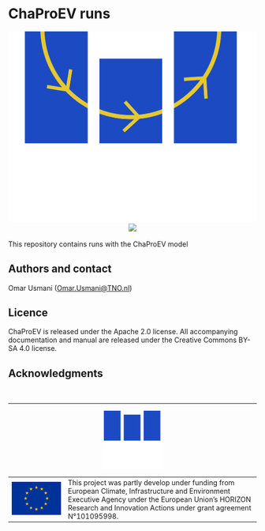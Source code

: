 # **ChaProEV runs**




<center>
<img src=MOPO_logo_chaproev.svg>
</center>

<center>
<img src=ChaProEV_overview.svg>
</center>


This repository contains runs with the ChaProEV model

## Authors and contact
Omar Usmani (Omar.Usmani@TNO.nl)


## Licence

ChaProEV is released under the Apache 2.0 license.
All accompanying documentation and manual are released under the 
Creative Commons BY-SA 4.0 license.

## Acknowledgments
&nbsp;
<hr>
<center>
<table width=500px frame="none">
<tr>
<td valign="middle" width=100px>
<img src=eu-emblem-low-res.jpg alt="EU emblem" width=100%></td>
<img src=MOPO_logo_main.svg width = 25%>
<td valign="middle">This project was partly develop under funding from 
European Climate, 
Infrastructure and Environment Executive Agency under the European Union’s 
HORIZON Research and Innovation Actions under grant agreement N°101095998.</td>
<tr>
</table>
</center>